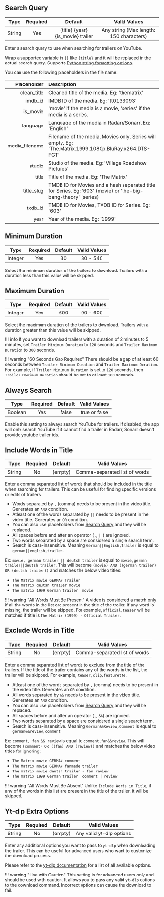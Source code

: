 
## Search Query

| Type   | Required | Default                               | Valid Values                            |
|:------:|:--------:|:-------------------------------------:|:---------------------------------------:|
| String | Yes      | {title} {year} {is_movie} trailer     | Any string (Max length: 150 characters) |

Enter a search query to use when searching for trailers on YouTube. 

Wrap a supported variable in `{}` like `{title}` and it will be replaced in the actual search query. Supports [Python string formatting options](https://docs.python.org/3/library/string.html#formatstrings).

You can use the following placeholders in the file name:


| Placeholder          | Description                                                                                                   |
|---------------------:|:--------------------------------------------------------------------------------------------------------------|
| clean_title          | Cleaned title of the media. Eg: 'thematrix'                                                                   |
| imdb_id              | IMDB ID of the media. Eg: 'tt0133093'                                                                         |
| is_movie             | 'movie' if the media is a movie, 'series' if the media is a series.                                           |
| language             | Language of the media in Radarr/Sonarr. Eg: 'English'                                                         |
| media_filename       | Filename of the media, Movies only, Series will empty. Eg: 'The.Matrix.1999.1080p.BluRay.x264.DTS-FGT'        |
| studio               | Studio of the media. Eg: 'Village Roadshow Pictures'                                                          |
| title                | Title of the media. Eg: 'The Matrix'                                                                          |
| title_slug           | TMDB ID for Movies and a hash seperated title for Series. Eg: '603' (movie) or 'the-big-bang-theory' (series) |
| txdb_id              | TMDB ID for Movies, TVDB ID for Series. Eg: '603'                                                             |
| year                 | Year of the media. Eg: '1999'                                                                                 |

## Minimum Duration

| Type    | Required | Default | Valid Values |
|:-------:|:--------:|:-------:|:------------:|
| Integer | Yes      | 30      | 30 - 540     |

Select the minimum duration of the trailers to download. Trailers with a duration less than this value will be skipped.

## Maximum Duration

| Type    | Required | Default | Valid Values |
|:-------:|:--------:|:-------:|:------------:|
| Integer | Yes      | 600     | 90 - 600     |

Select the maximum duration of the trailers to download. Trailers with a duration greater than this value will be skipped.

!!! info
    If you want to download trailers with a duration of 2 minutes to 5 minutes, set `Trailer Minimum Duration` to `120` seconds and `Trailer Maximum Duration` to `300` seconds.

!!! warning "60 Seconds Gap Required"
    There should be a gap of at least 60 seconds between `Trailer Minimum Duration` and `Trailer Maximum Duration`. For example, if `Trailer Minimum Duration` is set to `120` seconds, then `Trailer Maximum Duration` should be set to at least `180` seconds.

## Always Search

| Type    | Required | Default | Valid Values  |
|:-------:|:--------:|:-------:|:-------------:|
| Boolean | Yes      | false   | true or false |

Enable this setting to always search YouTube for trailers. If disabled, the app will only search YouTube if it cannot find a trailer in Radarr, Sonarr doesn't provide youtube trailer ids.

## Include Words in Title

| Type    | Required | Default | Valid Values                  |
|:-------:|:--------:|:-------:|:-----------------------------:|
| String  | No       | (empty) | Comma-separated list of words |

Enter a comma separated list of words that should be included in the title when searching for trailers. This can be useful for finding specific versions or edits of trailers.

- Words separated by `,` (comma) needs to be present in the video title. Generates an `AND` condition.
- Atleast one of the words separated by `||` needs to be present in the video title. Generates an `OR` condition.
- You can also use placeholders from [Search Query](#search-query) and they will be replaced.
- All spaces before and after an operator (`,`, `||`) are ignored.
- Two words separated by a space are considered a single search term.
- Search is case-insensitive. Meaning `German||English,Trailer` is equal to `german||english,trailer`.

Ex: `movie, german trailer || deutsh trailer` is equal to `movie,german trailer||deutsh trailer`.
This will become `(movie) AND ((german trailer) OR (deutsh trailer))` and matches the below video titles:

- `The Matrix movie GERMAN Trailer`
- `The matrix deutsh trailer movie`
- `The matrix 1999 German trailer  movie`



!!! warning "All Words Must Be Present"
    A video is considered a match only if all the words in the list are present in the title of the trailer. If any word is missing, the trailer will be skipped. For example, `official,teaser` will be matched if title is `The Matrix (1999) - Official Trailer`.

## Exclude Words in Title

| Type    | Required | Default | Valid Values                  |
|:-------:|:--------:|:-------:|:-----------------------------:|
| String  | No       | (empty) | Comma-separated list of words |

Enter a comma separated list of words to exclude from the title of the trailers. If the title of the trailer contains any of the words in the list, the trailer will be skipped. For example, `teaser,clip,featurette`.

- Atleast one of the words separated by `,` (comma) needs to be present in the video title. Generates an `OR` condition.
- All words separated by `&&` needs to be present in the video title. Generates an `AND` condition.
- You can also use placeholders from [Search Query](#search-query) and they will be replaced.
- All spaces before and after an operator (`,`, `&&`) are ignored.
- Two words separated by a space are considered a single search term.
- Search is case-insensitive. Meaning `German&&Review,Comment` is equal to `german&&review,comment`.

Ex: `comment, fan && review` is equal to `comment,fan&&review`.
This will become `(comment) OR ((fan) AND (review))` and matches the below video titles for ignoring:

- `The Matrix movie GERMAN comment`
- `The Matrix movie GERMAN fanmade trailer`
- `The matrix movie deutsh trailer - fan review`
- `The matrix 1999 German trailer  comment | review`


!!! warning "All Words Must Be Absent"
    Unlike `Include Words in Title`, if any of the words in this list are present in the title of the trailer, it will be skipped.

## Yt-dlp Extra Options

| Type    | Required | Default | Valid Values                  |
|:-------:|:--------:|:-------:|:-----------------------------:|
| String  | No       | (empty) | Any valid yt-dlp options      |

Enter any additional options you want to pass to `yt-dlp` when downloading the trailer. This can be useful for advanced users who want to customize the download process.

Please refer to the [yt-dlp documentation](https://github.com/yt-dlp/yt-dlp#usage-and-options) for a list of all available options.

!!! warning "Use with Caution"
    This setting is for advanced users only and should be used with caution. It allows you to pass any valid `yt-dlp` options to the download command. Incorrect options can cause the download to fail.

